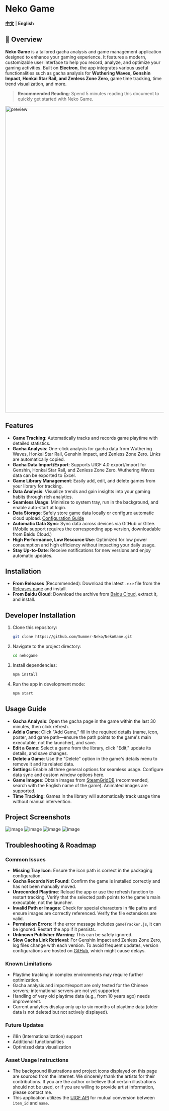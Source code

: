 # Neko Game

**[中文](README.md)** | **English**

## 📝 Overview

**Neko Game** is a tailored gacha analysis and game management application designed to enhance your gaming experience. It features a modern, customizable user interface to help you record, analyze, and optimize your gaming activities. Built on **Electron**, the app integrates various useful functionalities such as gacha analysis for **Wuthering Waves, Genshin Impact, Honkai Star Rail, and Zenless Zone Zero**, game time tracking, time trend visualization, and more.

> **Recommended Reading**: Spend 5 minutes reading this document to quickly get started with Neko Game.

<img width="974" alt="preview" src="https://github.com/user-attachments/assets/02593354-a4c5-4a41-89fe-e0f51591fc13">

## Features
- **Game Tracking**: Automatically tracks and records game playtime with detailed statistics.
- **Gacha Analysis**: One-click analysis for gacha data from Wuthering Waves, Honkai Star Rail, Genshin Impact, and Zenless Zone Zero. Links are automatically copied.
- **Gacha Data Import/Export**: Supports UIGF 4.0 export/import for Genshin, Honkai Star Rail, and Zenless Zone Zero. Wuthering Waves data can be exported to Excel.
- **Game Library Management**: Easily add, edit, and delete games from your library for tracking.
- **Data Analysis**: Visualize trends and gain insights into your gaming habits through rich analytics.
- **Seamless Usage**: Minimize to system tray, run in the background, and enable auto-start at login.
- **Data Storage**: Safely store game data locally or configure automatic cloud upload. [Configuration Guide](https://gitee.com/sunmmerneko/utils/blob/master/info/infoTips.md)
- **Automatic Data Sync**: Sync data across devices via GitHub or Gitee. (Mobile support requires the corresponding app version, downloadable from Baidu Cloud.)
- **High Performance, Low Resource Use**: Optimized for low power consumption and high efficiency without impacting your daily usage.
- **Stay Up-to-Date**: Receive notifications for new versions and enjoy automatic updates.

## Installation
- **From Releases** (Recommended): Download the latest `.exe` file from the [Releases page](https://github.com/Summer-Neko/NekoGame/releases) and install.
- **From Baidu Cloud**: Download the archive from [Baidu Cloud](https://pan.baidu.com/s/13IdCeOVPxHfxVpq2vO_8kw?pwd=4l1a), extract it, and install.

## Developer Installation
1. Clone this repository:
   ```bash
   git clone https://github.com/Summer-Neko/NekoGame.git
   ```
2. Navigate to the project directory:
   ```bash
   cd nekogame
   ```
3. Install dependencies:
   ```bash
   npm install
   ```
4. Run the app in development mode:
   ```bash
   npm start
   ```

## Usage Guide
- **Gacha Analysis**: Open the gacha page in the game within the last 30 minutes, then click refresh.
- **Add a Game**: Click "Add Game," fill in the required details (name, icon, poster, and game path—ensure the path points to the game's main executable, not the launcher), and save.
- **Edit a Game**: Select a game from the library, click "Edit," update its details, and save changes.
- **Delete a Game**: Use the "Delete" option in the game's details menu to remove it and its related data.
- **Settings**: Enable all three general options for seamless usage. Configure data sync and custom window options here.
- **Game Images**: Obtain images from [SteamGridDB](https://www.steamgriddb.com/) (recommended, search with the English name of the game). Animated images are supported.
- **Time Tracking**: Games in the library will automatically track usage time without manual intervention.

## Project Screenshots
![image](https://github.com/user-attachments/assets/f6dc59a2-a53b-48a4-8c42-cf5c92ca65f2)
![image](https://github.com/user-attachments/assets/8377ee8d-a7e2-4afa-b2ca-d4672d4d268e)
![image](https://github.com/user-attachments/assets/b38468b8-1dee-44ea-8948-8fb78e989989)
![image](https://github.com/user-attachments/assets/19805a17-c749-4c96-973c-49cd2c185a33)

## Troubleshooting & Roadmap
### Common Issues
- **Missing Tray Icon**: Ensure the icon path is correct in the packaging configuration.
- **Gacha Records Not Found**: Confirm the game is installed correctly and has not been manually moved.
- **Unrecorded Playtime**: Reload the app or use the refresh function to restart tracking. Verify that the selected path points to the game's main executable, not the launcher.
- **Invalid Path or Images**: Check for special characters in file paths and ensure images are correctly referenced. Verify the file extensions are valid.
- **Permission Errors**: If the error message includes `gameTracker.js`, it can be ignored. Restart the app if it persists.
- **Unknown Publisher Warning**: This can be safely ignored.
- **Slow Gacha Link Retrieval**: For Genshin Impact and Zenless Zone Zero, log files change with each version. To avoid frequent updates, version configurations are hosted on [GitHub](https://github.com/Summer-Neko/utils/blob/main/GetUrl/version-Genshin.json), which might cause delays.

### Known Limitations
- Playtime tracking in complex environments may require further optimization.
- Gacha analysis and import/export are only tested for the Chinese servers; international servers are not yet supported.
- Handling of very old playtime data (e.g., from 10 years ago) needs improvement.
- Current analytics display only up to six months of playtime data (older data is not deleted but not actively displayed).

### Future Updates
- i18n (Internationalization) support
- Additional functionalities
- Optimized data visualization

### Asset Usage Instructions

- The background illustrations and project icons displayed on this page are sourced from the internet. We sincerely thank the artists for their contributions. If you are the author or believe that certain illustrations should not be used, or if you are willing to provide artist information, please contact me.
- This application utilizes the [UIGF API](https://uigf.org/en/api.html) for mutual conversion between `item_id` and `name`.

